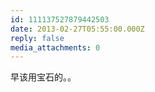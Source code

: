 ```yaml
---
id: 111137527879442503
date: 2013-02-27T05:55:00.000Z
reply: false
media_attachments: 0
---
```


早该用宝石的。。 ​​​​

